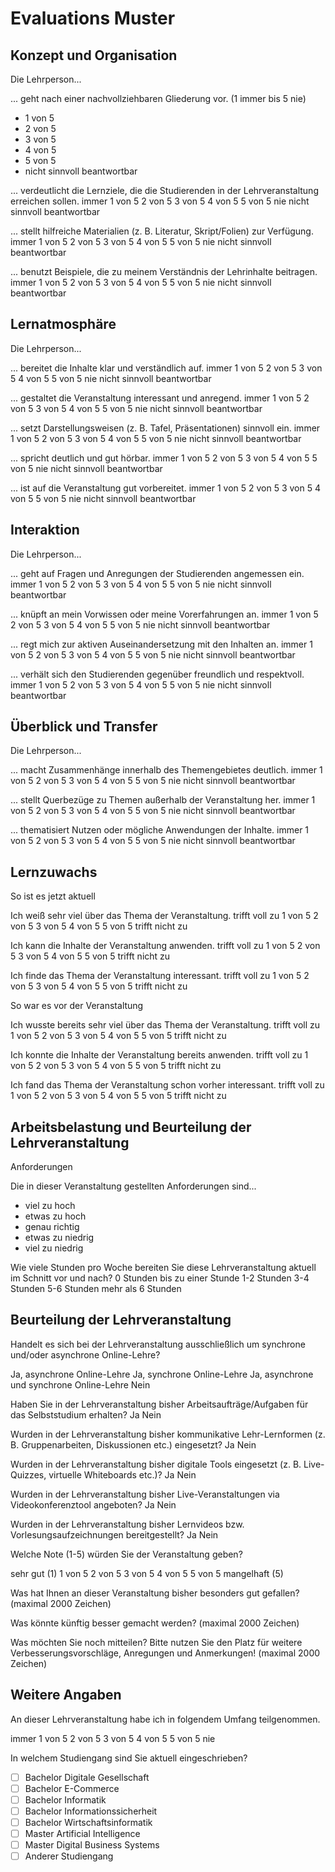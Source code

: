 # Evaluations Muster

## Konzept und Organisation

Die Lehrperson...

... geht nach einer nachvollziehbaren Gliederung vor. (1 immer bis 5 nie)

- 1 von 5
- 2 von 5
- 3 von 5
- 4 von 5
- 5 von 5
- nicht sinnvoll beantwortbar

... verdeutlicht die Lernziele, die die Studierenden in der Lehrveranstaltung erreichen sollen.
immer
1 von 5
2 von 5
3 von 5
4 von 5
5 von 5
nie
nicht sinnvoll beantwortbar

... stellt hilfreiche Materialien (z. B. Literatur, Skript/Folien) zur Verfügung.
immer
1 von 5
2 von 5
3 von 5
4 von 5
5 von 5
nie
nicht sinnvoll beantwortbar

... benutzt Beispiele, die zu meinem Verständnis der Lehrinhalte beitragen.
immer
1 von 5
2 von 5
3 von 5
4 von 5
5 von 5
nie
nicht sinnvoll beantwortbar

## Lernatmosphäre

Die Lehrperson...

... bereitet die Inhalte klar und verständlich auf.
immer
1 von 5
2 von 5
3 von 5
4 von 5
5 von 5
nie
nicht sinnvoll beantwortbar

... gestaltet die Veranstaltung interessant und anregend.
immer
1 von 5
2 von 5
3 von 5
4 von 5
5 von 5
nie
nicht sinnvoll beantwortbar

... setzt Darstellungsweisen (z. B. Tafel, Präsentationen) sinnvoll ein.
immer
1 von 5
2 von 5
3 von 5
4 von 5
5 von 5
nie
nicht sinnvoll beantwortbar

... spricht deutlich und gut hörbar.
immer
1 von 5
2 von 5
3 von 5
4 von 5
5 von 5
nie
nicht sinnvoll beantwortbar

... ist auf die Veranstaltung gut vorbereitet.
immer
1 von 5
2 von 5
3 von 5
4 von 5
5 von 5
nie
nicht sinnvoll beantwortbar

## Interaktion

Die Lehrperson...

... geht auf Fragen und Anregungen der Studierenden angemessen ein.
immer
1 von 5
2 von 5
3 von 5
4 von 5
5 von 5
nie
nicht sinnvoll beantwortbar

... knüpft an mein Vorwissen oder meine Vorerfahrungen an.
immer
1 von 5
2 von 5
3 von 5
4 von 5
5 von 5
nie
nicht sinnvoll beantwortbar

... regt mich zur aktiven Auseinandersetzung mit den Inhalten an.
immer
1 von 5
2 von 5
3 von 5
4 von 5
5 von 5
nie
nicht sinnvoll beantwortbar

... verhält sich den Studierenden gegenüber freundlich und respektvoll.
immer
1 von 5
2 von 5
3 von 5
4 von 5
5 von 5
nie
nicht sinnvoll beantwortbar

## Überblick und Transfer

Die Lehrperson...

... macht Zusammenhänge innerhalb des Themengebietes deutlich.
immer
1 von 5
2 von 5
3 von 5
4 von 5
5 von 5
nie
nicht sinnvoll beantwortbar

... stellt Querbezüge zu Themen außerhalb der Veranstaltung her.
immer
1 von 5
2 von 5
3 von 5
4 von 5
5 von 5
nie
nicht sinnvoll beantwortbar

... thematisiert Nutzen oder mögliche Anwendungen der Inhalte.
immer
1 von 5
2 von 5
3 von 5
4 von 5
5 von 5
nie
nicht sinnvoll beantwortbar

## Lernzuwachs

So ist es jetzt aktuell

Ich weiß sehr viel über das Thema der Veranstaltung.
trifft voll zu
1 von 5
2 von 5
3 von 5
4 von 5
5 von 5
trifft nicht zu

Ich kann die Inhalte der Veranstaltung anwenden.
trifft voll zu
1 von 5
2 von 5
3 von 5
4 von 5
5 von 5
trifft nicht zu

Ich finde das Thema der Veranstaltung interessant.
trifft voll zu
1 von 5
2 von 5
3 von 5
4 von 5
5 von 5
trifft nicht zu

So war es vor der Veranstaltung

Ich wusste bereits sehr viel über das Thema der Veranstaltung.
trifft voll zu
1 von 5
2 von 5
3 von 5
4 von 5
5 von 5
trifft nicht zu

Ich konnte die Inhalte der Veranstaltung bereits anwenden.
trifft voll zu
1 von 5
2 von 5
3 von 5
4 von 5
5 von 5
trifft nicht zu

Ich fand das Thema der Veranstaltung schon vorher interessant.
trifft voll zu
1 von 5
2 von 5
3 von 5
4 von 5
5 von 5
trifft nicht zu

## Arbeitsbelastung und Beurteilung der Lehrveranstaltung

Anforderungen

Die in dieser Veranstaltung gestellten Anforderungen sind...

- viel zu hoch
- etwas zu hoch
- genau richtig
- etwas zu niedrig
- viel zu niedrig

Wie viele Stunden pro Woche bereiten Sie diese Lehrveranstaltung aktuell im Schnitt vor und nach?
0 Stunden
bis zu einer Stunde
1-2 Stunden
3-4 Stunden
5-6 Stunden
mehr als 6 Stunden

## Beurteilung der Lehrveranstaltung

Handelt es sich bei der Lehrveranstaltung ausschließlich um synchrone und/oder asynchrone Online-Lehre?

Ja, asynchrone Online-Lehre
Ja, synchrone Online-Lehre
Ja, asynchrone und synchrone Online-Lehre
Nein

Haben Sie in der Lehrveranstaltung bisher Arbeitsaufträge/Aufgaben für das Selbststudium erhalten?
Ja
Nein

Wurden in der Lehrveranstaltung bisher kommunikative Lehr-Lernformen (z. B. Gruppenarbeiten, Diskussionen etc.) eingesetzt?
Ja
Nein

Wurden in der Lehrveranstaltung bisher digitale Tools eingesetzt (z. B. Live-Quizzes, virtuelle Whiteboards etc.)?
Ja
Nein

Wurden in der Lehrveranstaltung bisher Live-Veranstaltungen via Videokonferenztool angeboten?
Ja
Nein

Wurden in der Lehrveranstaltung bisher Lernvideos bzw. Vorlesungsaufzeichnungen bereitgestellt?
Ja
Nein

Welche Note (1-5) würden Sie der Veranstaltung geben?

sehr gut (1)
1 von 5
2 von 5
3 von 5
4 von 5
5 von 5
mangelhaft (5)

Was hat Ihnen an dieser Veranstaltung bisher besonders gut gefallen?
(maximal 2000 Zeichen)

Was könnte künftig besser gemacht werden?
(maximal 2000 Zeichen)

Was möchten Sie noch mitteilen? Bitte nutzen Sie den Platz für weitere Verbesserungsvorschläge, Anregungen und Anmerkungen!
(maximal 2000 Zeichen)

## Weitere Angaben

An dieser Lehrveranstaltung habe ich in folgendem Umfang teilgenommen.

immer
1 von 5
2 von 5
3 von 5
4 von 5
5 von 5
nie

In welchem Studiengang sind Sie aktuell eingeschrieben?

- [ ] Bachelor Digitale Gesellschaft
- [ ] Bachelor E-Commerce
- [ ] Bachelor Informatik
- [ ] Bachelor Informationssicherheit
- [ ] Bachelor Wirtschaftsinformatik
- [ ] Master Artificial Intelligence
- [ ] Master Digital Business Systems
- [ ] Anderer Studiengang
